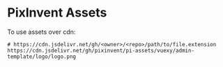 # PixInvent Assets

To use assets over cdn:
```
# https://cdn.jsdelivr.net/gh/<owner>/<repo>/path/to/file.extension
https://cdn.jsdelivr.net/gh/pixinvent/pi-assets/vuexy/admin-template/logo/logo.png
```
